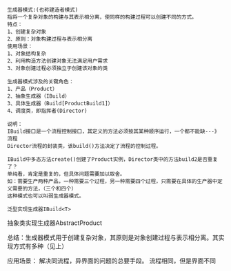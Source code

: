 ````
生成器模式:(也称建造者模式)
指将一个复杂对象的构建与其表示相分离，使同样的构建过程可以创建不同的方式。
特点：
1、创建复杂对象
2、原则：对象构建过程与表示相分离
使用场景：
1、对象结构复杂
2、利用构造方法创建对象无法满足用户需求
3、对象创建过程必须独立于创建该对象的类

生成器模式涉及的关键角色：
1、产品（Product）
2、抽象生成器（IBuild）
3、具体生成器（Build[ProductBuild1]）
4、调度类，即指挥者(Director)

说明：
IBuild接口是一个流程控制接口，其定义的方法必须按其某种顺序运行，一个都不能缺---》流程
Director流程的封装类，该build()方法决定了流程的控制过程。

IBuild中多态方法create()创建了Product实例，Director类中的方法build2是否重复了？
单纯看，肯定是重复的，但具体问题需要加以取舍。
如：需要生产两种产品，一种需要三个过程，另一种需要四个过程，只需要在具体的生产器中定义需要的方法，（三个和四个）
这种模式也可以叫弱生成器模式。

泛型实现生成器IBuild<T>
````
抽象类实现生成器AbstractProduct

总结：生成器模式用于创建复杂对象，其原则是对象创建过程与表示相分离。其实现方式有多种（见上）

应用场景：
解决同流程，异界面的问题的总要手段。
流程相同，但是界面不同



